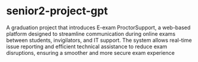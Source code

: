 # senior2-project-gpt
A graduation project that introduces E-exam ProctorSupport, a web-based platform designed to streamline communication during online exams between students, invigilators, and IT support. The system allows real-time issue reporting and efficient technical assistance to reduce exam disruptions, ensuring a smoother and more secure exam experience
